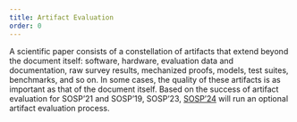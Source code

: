 ```yaml
---
title: Artifact Evaluation
order: 0
---
```


A scientific paper consists of a constellation of artifacts that extend beyond the document itself: software, hardware, evaluation data and documentation, raw survey results, mechanized proofs, models, test suites, benchmarks, and so on. In some cases, the quality of these artifacts is as important as that of the document itself. Based on the success of artifact evaluation for SOSP’21 and SOSP’19, SOSP’23, [SOSP’24](https://sigops.org/s/conferences/sosp/2024/) will run an optional artifact evaluation process.
